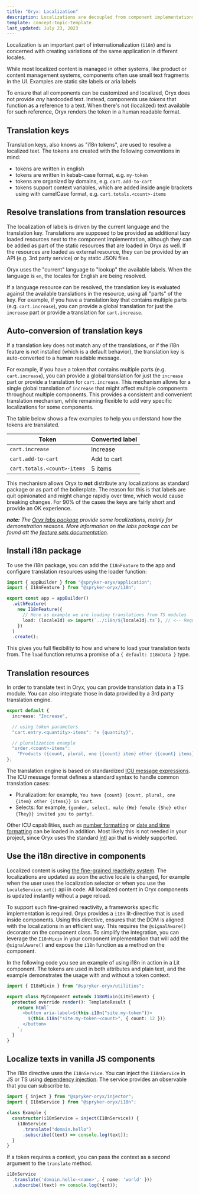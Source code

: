 ```yaml
---
title: "Oryx: Localization"
description: Localizations are decoupled from component implementations
template: concept-topic-template
last_updated: July 23, 2023
---
```


Localization is an important part of internationalization (`i18n`) and is concerned with creating variations of the same application in different locales.

While most localized content is managed in other systems, like product or content management systems, components often use small text fragments in the UI. Examples are static site labels or aria labels

To ensure that all components can be customized and localized, Oryx does not provide _any_ hardcoded text. Instead, components use _tokens_ that function as a reference to a text. When there's not (localized) text available for such reference, Oryx renders the token in a human readable format.

## Translation keys

Translation keys, also knows as "i18n tokens", are used to resolve a localized text. The tokens are created with the following conventions in mind:

- tokens are written in english
- tokens are written in kebab-case format, e.g. `my-token`
- tokens are organized by domains, e.g. `cart.add-to-cart`
- tokens support context variables, which are added inside angle brackets using with camelCase format, e.g. `cart.totals.<count>-items`

## Resolve translations from translation resources

The localization of labels is driven by the current language and the translation key. Translations are supposed to be provided as additional lazy loaded resources next to the component implementation, although they can be added as part of the static resources that are loaded in Oryx as well. If the resources are loaded as external resource, they can be provided by an API (e.g. 3rd party service) or by static JSON files.

Oryx uses the "current" language to "lookup" the available labels. When the language is `en`, the locales for English are being resolved.

If a language resource can be resolved, the translation key is evaluated against the available translations in the resource, using all "parts" of the key. For example, if you have a translation key that contains multiple parts (e.g. `cart.increase`), you can provide a global translation for just the `increase` part or provide a translation for `cart.increase`.

## Auto-conversion of translation keys

If a translation key does not match any of the translations, or if the i18n feature is not installed (which is a default behavior), the translation key is auto-converted to a human readable message.

For example, if you have a token that contains multiple parts (e.g. `cart.increase`), you can provide a global translation for just the `increase` part or provide a translation for `cart.increase`. This mechanism allows for a single global translation of `increase` that might affect multiple components throughout multiple components. This provides a consistent and convenient translation mechanism, while remaining flexible to add very specific localizations for some components.

The table below shows a few examples to help you understand how the tokens are translated.

| Token                       | Converted label |
| --------------------------- | --------------- |
| `cart.increase`             | Increase        |
| `cart.add-to-cart`          | Add to cart     |
| `cart.totals.<count>-items` | 5 items         |

This mechanism allows Oryx to **not** distribute any localizations as standard package or as part of the boilerplate. The reason for this is that labels are quit opinionated and might change rapidly over time, which would cause breaking changes. For 90% of the cases the keys are fairly short and provide an OK experience.

_**note:** The [Oryx labs package](https://www.npmjs.com/package/@spryker-oryx/labs) provide some localizations, mainly for demonstration reasons. More information on the labs package can be found att the [feature sets documentation](/docs/scos/dev/front-end-development/{{page.version}}/oryx/feature-setes.html)._

## Install i18n package

To use the i18n package, you can add the `I18nFeature` to the app and configure translation resources using the loader function:

```ts
import { appBuilder } from "@spryker-oryx/application";
import { I18nFeature } from "@spryker-oryx/i18n";

export const app = appBuilder()
  .withFeature(
    new I18nFeature({
      // Here as example we are loading translations from TS modules
      load: (localeId) => import(`../i18n/${localeId}.ts`), // <-- Required part
    })
  )
  .create();
```

This gives you full flexibility to how and where to load your translation texts from. The `load` function returns a promise of a `{ default: I18nData }` type.

## Translation resources

In order to translate text in Oryx, you can provide translation data in a TS module. You can also integrate those in data provided by a 3rd party translation engine.

```ts
export default {
  increase: "Increase",

  // using token parameters
  "cart.entry.<quantity>-items": "x {quantity}",

  // pluralization example
  "order.<count>-items":
    "Products ({count, plural, one {{count} item} other {{count} items}})",
};
```

The translation engine is based on standardized [ICU message expressions](https://unicode-org.github.io/icu/userguide/format_parse/messages/). The ICU message format defines a standard syntax to handle common translation cases:

- Pluralization: for example, `You have {count} {count, plural, one {item} other {items}} in cart`.
- Selects: for example, `{gender, select, male {He} female {She} other {They}} invited you to party!`.

Other ICU capabilities, such as [number formatting](https://unicode-org.github.io/icu/userguide/format_parse/numbers/) or [date and time formatting](https://unicode-org.github.io/icu/userguide/format_parse/datetime/) can be loaded in addition. Most likely this is not needed in your project, since Oryx uses the standard [Intl](https://developer.mozilla.org/en-US/docs/Web/JavaScript/Reference/Global_Objects/Intl) api that is widely supported.

## Use the i18n directive in components

Localized content is using [the fine-grained reactivity system](/docs/scos/dev/front-end-development/{{page.version}}/oryx/reactivity/reactivity.html). The localizations are updated as soon the active locale is changed, for example when the user uses the localization selector or when you use the `LocaleService.set()` api in code. All localized content in Oryx components is updated instantly without a page reload.

To support such fine-grained reactivity, a frameworks specific implementation is required. Oryx provides a `i18n` lit-directive that is used inside components. Using this directive, ensures that the DOM is aligned with the localizations in an efficient way. This requires the `@signalAware()` decorator on the component class. To simplify the integration, you can leverage the `I18nMixin` in your component implementation that will add the `@signalAware()` and expose the `i18n` function as a method on the component.

<!-- TODO: add link to signal documentation once it's available so users can read about signals and @signalAware decorator -->

In the following code you see an example of using i18n in action in a Lit component. The tokens are used in both attributes and plain text, and the example demonstrates the usage with and without a token context.

```ts
import { I18nMixin } from "@spryker-oryx/utilities";

export class MyComponent extends I18nMixin(LitElement) {
  protected override render(): TemplateResult {
    return html`
      <button aria-label=${this.i18n("site.my-token")}>
        ${this.i18n("site.my-token-<count>", { count: 12 })}
      </button>
    `;
  }
}
```

## Localize texts in vanilla JS components

The i18n directive uses the `I18nService`. You can inject the `I18nService` in JS or TS using [dependency injection](/docs/scos/dev/front-end-development/{{page.version}}/oryx/dependency-injection/dependency-injection.html). The service provides an observable that you can subscribe to.

```ts
import { inject } from "@spryker-oryx/injector";
import { I18nService } from "@spryker-oryx/i18n";

class Example {
  constructor(i18nService = inject(I18nService)) {
    i18nService
      .translate("domain.hello")
      .subscribe((text) => console.log(text));
  }
}
```

If a token requires a context, you can pass the context as a second argument to the `translate` method.

```ts
i18nService
  .translate('domain.hello-<name>', { name: 'world' }))
  .subscribe((text) => console.log(text));
```
